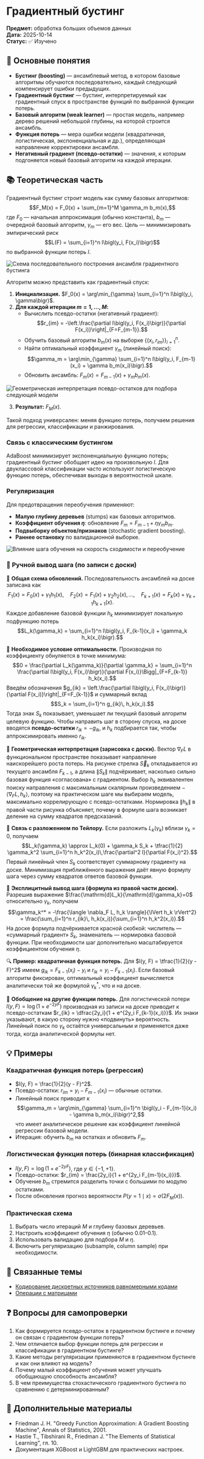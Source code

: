 # Градиентный бустинг

**Предмет:** обработка больших объемов данных  
**Дата:** 2025-10-14  
**Статус:** ✅ Изучено

## 🎯 Основные понятия
- **Бустинг (boosting)** — ансамблевый метод, в котором базовые алгоритмы обучаются последовательно, каждый следующий компенсирует ошибки предыдущих.
- **Градиентный бустинг** — бустинг, интерпретируемый как градиентный спуск в пространстве функций по выбранной функции потерь.
- **Базовый алгоритм (weak learner)** — простая модель, например дерево решений небольшой глубины, на которой строится ансамбль.
- **Функция потерь** — мера ошибки модели (квадратичная, логистическая, экспоненциальная и др.), определяющая направление корректировки ансамбля.
- **Негативный градиент (псевдо-остатки)** — значения, к которым подгоняется новый базовый алгоритм на каждой итерации.

## 📚 Теоретическая часть
Градиентный бустинг строит модель как сумму базовых алгоритмов:
$$F_M(x) = F_0(x) + \sum_{m=1}^M \gamma_m b_m(x),$$
где $F_0$ — начальная аппроксимация (обычно константа), $b_m$ — очередной базовый алгоритм, $\gamma_m$ — его вес. Цель — минимизировать эмпирический риск
$$L(F) = \sum_{i=1}^n l\bigl(y_i, F(x_i)\bigr)$$
по выбранной функции потерь $l$.

![Схема последовательного построения ансамбля градиентного бустинга](../images/2025-10-14_gradient-boosting-sequence.webp)

Алгоритм можно представить как градиентный спуск:
1. **Инициализация.** $F_0(x) = \arg\min_{\gamma} \sum_{i=1}^n l\bigl(y_i, \gamma\bigr)$.
2. **Для каждой итерации $m = 1, \dots, M$:**
   - Вычислить псевдо-остатки (негативный градиент):
     $$r_{im} = -\left.\frac{\partial l\bigl(y_i, F(x_i)\bigr)}{\partial F(x_i)}\right|_{F=F_{m-1}}.$$
   - Обучить базовый алгоритм $b_m(x)$ на выборке $\{(x_i, r_{im})\}_{i=1}^n$.
   - Найти оптимальный коэффициент $\gamma_m$ (линейный поиск):
     $$\gamma_m = \arg\min_{\gamma} \sum_{i=1}^n l\bigl(y_i, F_{m-1}(x_i) + \gamma b_m(x_i)\bigr).$$
   - Обновить ансамбль: $F_m(x) = F_{m-1}(x) + \gamma_m b_m(x)$.

![Геометрическая интерпретация псевдо-остатков для подбора следующей модели](../images/2025-10-14_pseudo-residuals.png)

3. **Результат:** $F_M(x)$.

Такой подход универсален: меняя функцию потерь, получаем решения для регрессии, классификации и ранжирования.

### Связь с классическим бустингом
AdaBoost минимизирует экспоненциальную функцию потерь; градиентный бустинг обобщает идею на произвольную $l$. Для двуклассовой классификации часто используют логистическую функцию потерь, обеспечивая выходы в вероятностной шкале.

### Регуляризация
Для предотвращения переобучения применяют:
- **Малую глубину деревьев** (stumps) как базовых алгоритмов.
- **Коэффициент обучения $\eta$**: обновление $F_m = F_{m-1} + \eta \gamma_m b_m$.
- **Подвыборку объектов/признаков** (stochastic gradient boosting).
- **Раннее остановку** по валидационной выборке.

![Влияние шага обучения на скорость сходимости и переобучение](../images/2025-10-14_learning-rate-regularization.png)

### 📐 Ручной вывод шага (по записи с доски)
📌 **Общая схема обновлений.** Последовательность ансамблей на доске записана как
$$F_1(x) = F_0(x) + \gamma_1 h_1(x), \quad F_2(x) = F_1(x) + \gamma_2 h_2(x), \dots, \quad F_{k+1}(x) = F_k(x) + \gamma_{k+1} h_{k+1}(x).$$
Каждое добавление базовой функции $h_k$ минимизирует локальную подфункцию потерь
$$L_k(\gamma_k) = \sum_{i=1}^n l\bigl(y_i, F_{k-1}(x_i) + \gamma_k h_k(x_i)\bigr).$$

🧮 **Необходимое условие оптимальности.** Производная по коэффициенту обнуляется в точке минимума:
$$0 = \frac{\partial L_k(\gamma_k)}{\partial \gamma_k} = \sum_{i=1}^n \frac{\partial l\bigl(y_i, F(x_i)\bigr)}{\partial F(x_i)}\Bigg|_{F=F_{k-1}} h_k(x_i).$$
Введём обозначения $g_{ik} = \left.\frac{\partial l\bigl(y_i, F(x_i)\bigr)}{\partial F(x_i)}\right|_{F=F_{k-1}}$ и суммарный вклад $$S_k = \sum_{i=1}^n g_{ik}\, h_k(x_i).$$
Тогда знак $S_k$ показывает, уменьшает ли текущий базовый алгоритм целевую функцию. Чтобы направить шаг в сторону спуска, на доске вводятся **псевдо-остатки** $r_{ik} = -g_{ik}$, и $h_k$ подбирается так, чтобы аппроксимировать именно $r_{ik}$.

🧭 **Геометрическая интерпретация (зарисовка с доски).** Вектор $\nabla_F L$ в функциональном пространстве показывает направление наискорейшего роста потерь. На рисунке стрелка $\vec S_k$ откладывается из текущего ансамбля $F_{k-1}$, а длина $\lVert S_k \rVert$ подчёркивает, насколько сильно базовая функция «согласована» с градиентом. Выбор $h_k$ эквивалентен поиску направления с максимальным скалярным произведением $-\langle \nabla_F L, h_k \rangle$, поэтому на практическом шаге мы выбираем модель, максимально коррелирующую с псевдо-остатками. Нормировка $\lVert h_k \rVert$ в правой части рисунка объясняет, почему в формуле шага возникает деление на сумму квадратов предсказаний.

🧠 **Связь с разложением по Тейлору.** Если разложить $L_k(\gamma_k)$ вблизи $\gamma_k=0$, получаем
$$L_k(\gamma_k) \approx L_k(0) + \gamma_k S_k + \tfrac{1}{2} \gamma_k^2 \sum_{i=1}^n h_k^2(x_i)\,\frac{\partial^2 l}{\partial F(x_i)^2}.$$
Первый линейный член $S_k$ соответствует суммарному градиенту на доске. Минимизация приближённого выражения даёт явную формулу шага через сумму квадратов ответов базовой функции.

🧮 **Эксплицитный вывод шага (формула из правой части доски).** Разрешив выражение $\frac{\mathrm{d}L_k}{\mathrm{d}\gamma_k}=0$ относительно $\gamma_k$, получаем
$$\gamma_k^* = -\frac{\langle \nabla_F L, h_k \rangle}{\lVert h_k \rVert^2} = \frac{\sum_{i=1}^n r_{ik}\, h_k(x_i)}{\sum_{i=1}^n h_k^2(x_i)}.$$
На доске формула подчёркивается красной скобкой: числитель — «суммарный градиент» $S_k$, знаменатель — нормировка базовой функции. При необходимости шаг дополнительно масштабируется коэффициентом обучения $\eta$.

🔍 **Пример: квадратичная функция потерь.** Для $l(y, F) = \tfrac{1}{2}(y - F)^2$ имеем $g_{ik} = F_{k-1}(x_i) - y_i$ и $r_{ik} = y_i - F_{k-1}(x_i)$. Если базовый алгоритм фиксирован, оптимальный коэффициент вычисляется аналитически той же формулой $\gamma_k^*$, что и на доске.

🧭 **Обобщение на другие функции потерь.** Для логистической потери $l(y, F) = \log\bigl(1 + e^{-2yF}\bigr)$ производная из записи на доске приводит к псевдо-остаткам $r_{ik} = \dfrac{2y_i}{1 + e^{2y_i F_{k-1}(x_i)}}$. Их знаки указывают, в какую сторону нужно «подвинуть» вероятность. Линейный поиск по $\gamma_k$ остаётся универсальным и применяется даже тогда, когда аналитической формулы нет.

## 💡 Примеры
### Квадратичная функция потерь (регрессия)
- $l(y, F) = \frac{1}{2}(y - F)^2$.
- Псевдо-остатки: $r_{im} = y_i - F_{m-1}(x_i)$ — обычные остатки.
- Линейный поиск приводит к
  $$\gamma_m = \arg\min_{\gamma} \sum_{i=1}^n \bigl(y_i - F_{m-1}(x_i) - \gamma b_m(x_i)\bigr)^2,$$
  что имеет аналитическое решение как коэффициент линейной регрессии базовой модели.
- Итерация: обучить $b_m$ на остатках и обновить $F_m$.

### Логистическая функция потерь (бинарная классификация)
- $l(y, F) = \log\bigl(1 + e^{-2yF}\bigr)$, где $y \in \{-1, +1\}$.
- Псевдо-остатки: $r_{im} = \frac{2y_i}{1 + e^{2y_i F_{m-1}(x_i)}}$.
- Обучение $b_m$ стремится разделить точки с большими по модулю остатками.
- После обновления прогноз вероятности $P(y=1 \mid x) = \sigma\bigl(2F_M(x)\bigr)$.

### Практическая схема
1. Выбрать число итераций $M$ и глубину базовых деревьев.
2. Настроить коэффициент обучения $\eta$ (обычно 0.01–0.1).
3. Использовать валидацию для подбора $M$ и $\eta$.
4. Включить регуляризацию (subsample, column sample) при необходимости.

## 🔗 Связанные темы
- [Кодирование дискретных источников равномерными кодами](../основы-теории-передачи-информации/2025-09-27_кодирование-дискретных-источников-равномерными-кодами.md)
- [Операции с матрицами](../../math/2025-09-26_matrices-operations.md)

## ❓ Вопросы для самопроверки
1. Как формируется псевдо-остаток в градиентном бустинге и почему он связан с градиентом функции потерь?
2. Чем отличается выбор функции потерь для регрессии и классификации в градиентном бустинге?
3. Какие методы регуляризации применяются в градиентном бустинге и как они влияют на модель?
4. Почему малый коэффициент обучения может улучшать обобщающую способность ансамбля?
5. В чем преимущества стохастического градиентного бустинга по сравнению с детерминированным?

## 📖 Дополнительные материалы
- Friedman J. H. "Greedy Function Approximation: A Gradient Boosting Machine", Annals of Statistics, 2001.
- Hastie T., Tibshirani R., Friedman J. "The Elements of Statistical Learning", гл. 10.
- Документация XGBoost и LightGBM для практических настроек.
